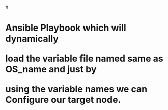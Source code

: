 #<h1> Ansible Playbook which will dynamically 

load the variable file named same as OS_name and just by 

using the variable names we can Configure our target node.</h1>
